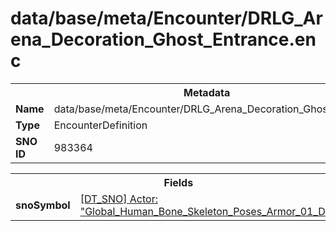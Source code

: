 <h1>data/base/meta/Encounter/DRLG_Arena_Decoration_Ghost_Entrance.enc</h1><table><tr><th colspan="100%">Metadata</th></tr><tr><td><b>Name</b></td><td>data/base/meta/Encounter/DRLG_Arena_Decoration_Ghost_Entrance.enc</td></tr><tr><td><b>Type</b></td><td>EncounterDefinition</td></tr><tr><td><b>SNO ID</b></td><td>983364</td></tr></table>

<table><tr><th colspan="100%">Fields</th></tr><tr><td><b>snoSymbol</b></td><td><a href="..\Actor\Global_Human_Bone_Skeleton_Poses_Armor_01_Dyn.acr">[DT_SNO] Actor: "Global_Human_Bone_Skeleton_Poses_Armor_01_Dyn"</a></td></tr></table>

